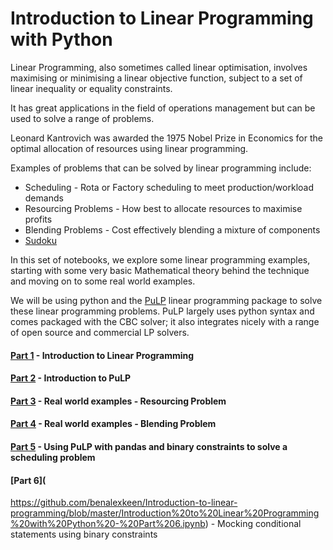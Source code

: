 # Introduction to Linear Programming with Python

Linear Programming, also sometimes called linear optimisation, involves maximising or minimising a linear objective function, subject to a set of linear inequality or equality constraints.

It has great applications in the field of operations management but can be used to solve a range of problems. 

Leonard Kantrovich was awarded the 1975 Nobel Prize in Economics for the optimal allocation of resources using linear programming.

Examples of problems that can be solved by linear programming include:
* Scheduling - Rota or Factory scheduling to meet production/workload demands
* Resourcing Problems - How best to allocate resources to maximise profits
* Blending Problems - Cost effectively blending a mixture of components
* [Sudoku](https://coin-or.github.io/pulp/CaseStudies/a_sudoku_problem.html)

In this set of notebooks, we explore some linear programming examples, starting with some very basic Mathematical theory behind the technique and moving on to some real world examples.

We will be using python and the [PuLP](https://coin-or.github.io/pulp/) linear programming package to solve these linear programming problems. PuLP largely uses python syntax and comes packaged with the CBC solver; it also integrates nicely with a range of open source and commercial LP solvers.

#### [Part 1](https://github.com/benalexkeen/Introduction-to-linear-programming/blob/master/%20Introduction%20to%20Linear%20Programming%20with%20Python%20-%20Part%201.ipynb) - Introduction to Linear Programming 
#### [Part 2](https://github.com/benalexkeen/Introduction-to-linear-programming/blob/master/Introduction%20to%20Linear%20Programming%20with%20Python%20-%20Part%202.ipynb) - Introduction to PuLP
#### [Part 3](https://github.com/benalexkeen/Introduction-to-linear-programming/blob/master/Introduction%20to%20Linear%20Programming%20with%20Python%20-%20Part%203.ipynb) - Real world examples - Resourcing Problem
#### [Part 4](https://github.com/benalexkeen/Introduction-to-linear-programming/blob/master/Introduction%20to%20Linear%20Programming%20with%20Python%20-%20Part%204.ipynb) - Real world examples - Blending Problem
#### [Part 5](https://github.com/benalexkeen/Introduction-to-linear-programming/blob/master/Introduction%20to%20Linear%20Programming%20with%20Python%20-%20Part%205.ipynb) - Using PuLP with pandas and binary constraints to solve a scheduling problem
#### [Part 6](
https://github.com/benalexkeen/Introduction-to-linear-programming/blob/master/Introduction%20to%20Linear%20Programming%20with%20Python%20-%20Part%206.ipynb) - Mocking conditional statements using binary constraints


